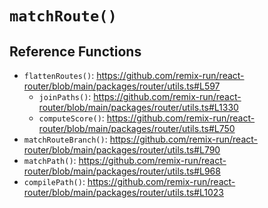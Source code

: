 # `matchRoute()`

## Reference Functions

- `flattenRoutes()`: https://github.com/remix-run/react-router/blob/main/packages/router/utils.ts#L597
    - `joinPaths()`: https://github.com/remix-run/react-router/blob/main/packages/router/utils.ts#L1330
    - `computeScore()`: https://github.com/remix-run/react-router/blob/main/packages/router/utils.ts#L750
- `matchRouteBranch()`: https://github.com/remix-run/react-router/blob/main/packages/router/utils.ts#L790
- `matchPath()`: https://github.com/remix-run/react-router/blob/main/packages/router/utils.ts#L968
- `compilePath()`: https://github.com/remix-run/react-router/blob/main/packages/router/utils.ts#L1023
